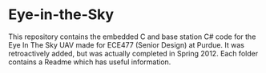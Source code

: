 Eye-in-the-Sky
==============

This repository contains the embedded C and base station C# code for the Eye In The Sky UAV made for ECE477 (Senior Design) at Purdue. It was retroactively added, but was actually completed in Spring 2012.
Each folder contains a Readme which has useful information.
